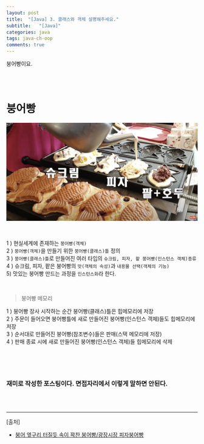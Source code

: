 ```yaml
---
layout: post
title:  "[Java] 3. 클래스와 객체 설명해주세요."
subtitle:   "[Java]"
categories: java
tags: java-ch-oop
comments: true
---
```


붕어빵이요.

<br><br>


# 붕어빵

[![java-oop-class-s1](/assets/img/2022/java-oop-class-s1.png)]() <br>

<br>

1 ) 현실세계에 존재하는 `붕어빵(객체)`   
2 ) `붕어빵(객체)`을 만들기 위한 `붕어빵(클래스)틀` 정의  
3 ) `붕어빵(클래스)틀`로 만들어진 여러 타입의 `슈크림, 피자, 팥 붕어빵(인스턴스 객체)종류`  
4 ) 슈크림, 피자, 팥은 붕어빵의 `맛(객체의 속성)`과 `내용물 선택(객체의 기능)`  
5) 맛있는 붕어빵 만드는 과정을 `인스턴스화`라 한다.

<br>

> 붕어빵 메모리

1 ) 붕어빵 장사 시작하는 순간 붕어빵(클래스)틀은 힙메모리에 저장  
2 ) 주문이 들어오면 붕어빵틀에 새로 만들어진 붕어빵(인스턴스 객체)들도 힙메모리에 저장  
3 ) 순서대로 만들어진 붕어빵(참조변수)들은 판매(스택 메모리에 저장)  
4 ) 판매 종료 시에 새로 만들어진 붕어빵(인스턴스 객체)들 힙메모리에 삭제

<br><br><br>

### 재미로 작성한 포스팅이다. 면접자리에서 이렇게 말하면 안된다.

<br><br>


---
[출처]
- [붕어 옆구리 터질듯 속이 꽉찬 붕어빵/광장시장 피자붕어빵](https://www.youtube.com/watch?v=fvvYouOa-es)